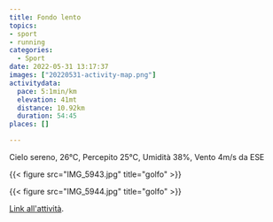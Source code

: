 ```yaml
---
title: Fondo lento
topics:
- sport
- running
categories: 
  - Sport
date: 2022-05-31 13:17:37
images: ["20220531-activity-map.png"]
activitydata:
  pace: 5:1min/km
  elevation: 41mt
  distance: 10.92km
  duration: 54:45
places: []

---
```


Cielo sereno, 26°C, Percepito 25°C, Umidità 38%, Vento 4m/s da ESE

{{< figure src="IMG_5943.jpg" title="golfo" >}}
<!--more-->

{{< figure src="IMG_5944.jpg" title="golfo" >}}

<!-- {{< figure src="20220531-activity-map.png" title="map" >}} -->

<!-- {% strava id:7231525667 embedId:6c8f57f1abb51f85c62a6ee5bbcb4333788580b9 %} -->

[Link all'attività](https://strava.com/activities/7231525667).
